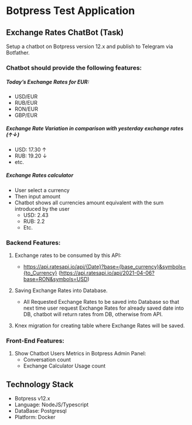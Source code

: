 # Botpress Test Application
## Exchange Rates ChatBot (Task)
Setup a chatbot on Botpress version 12.x and publish to Telegram via Botfather.

### Chatbot should provide the following features:
##### Today’s Exchange Rates for EUR:
* USD/EUR
* RUB/EUR
* RON/EUR
* GBP/EUR

##### Exchange Rate Variation in comparison with yesterday exchange rates (↑↓)
* USD: 17.30 ↑
* RUB: 19.20 ↓
* etc.

##### Exchange Rates calculator
* User select a currency
* Then input amount
* Chatbot shows all currencies amount equivalent with the sum introduced by the user
    * USD: 2.43
    * RUB: 2.2
    * Etc.

### Backend Features:

1.  Exchange rates to be consumed by this API:
    *  https://api.ratesapi.io/api/{Date}?base={base_currency}&symbols={to_Currency} (https://api.ratesapi.io/api/2021-04-06?base=RON&symbols=USD)

1. Saving Exchange Rates into Database.
    * All Requested Exchange Rates to be saved into Database so that next time user request Exchange Rates for already saved date into DB, chatbot will return rates from DB, otherwise from API.

1.  Knex migration for creating table where Exchange Rates will be saved.

### Front-End Features:
1.  Show Chatbot Users Metrics in Botpress Admin Panel:
    * Conversation count
    * Exchange Calculator Usage count

## Technology Stack
* Botpress v12.x
* Language: NodeJS/Typescript
* DataBase: Postgresql
* Platform: Docker
